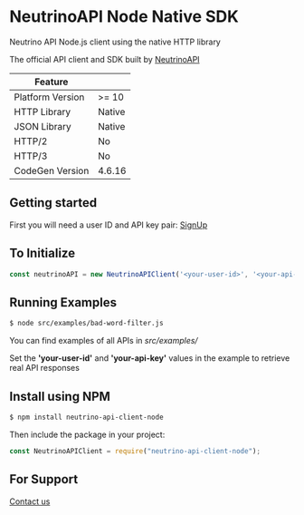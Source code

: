 # NeutrinoAPI Node Native SDK

Neutrino API Node.js client using the native HTTP library

The official API client and SDK built by [NeutrinoAPI](https://www.neutrinoapi.com/)

| Feature          |        |
|------------------|--------|
| Platform Version | >= 10  |
| HTTP Library     | Native |
| JSON Library     | Native |
| HTTP/2           | No     |
| HTTP/3           | No     |
| CodeGen Version  | 4.6.16 |

## Getting started

First you will need a user ID and API key pair: [SignUp](https://www.neutrinoapi.com/signup/)

## To Initialize
```js
const neutrinoAPI = new NeutrinoAPIClient('<your-user-id>', '<your-api-key');
```

## Running Examples

```sh
$ node src/examples/bad-word-filter.js
```
You can find examples of all APIs in _src/examples/_

Set the __'your-user-id'__ and __'your-api-key'__ values in the example to retrieve real API responses

## Install using NPM
```sh
$ npm install neutrino-api-client-node
```
Then include the package in your project:
```js
const NeutrinoAPIClient = require("neutrino-api-client-node");
```

## For Support
[Contact us](https://www.neutrinoapi.com/contact-us/)
